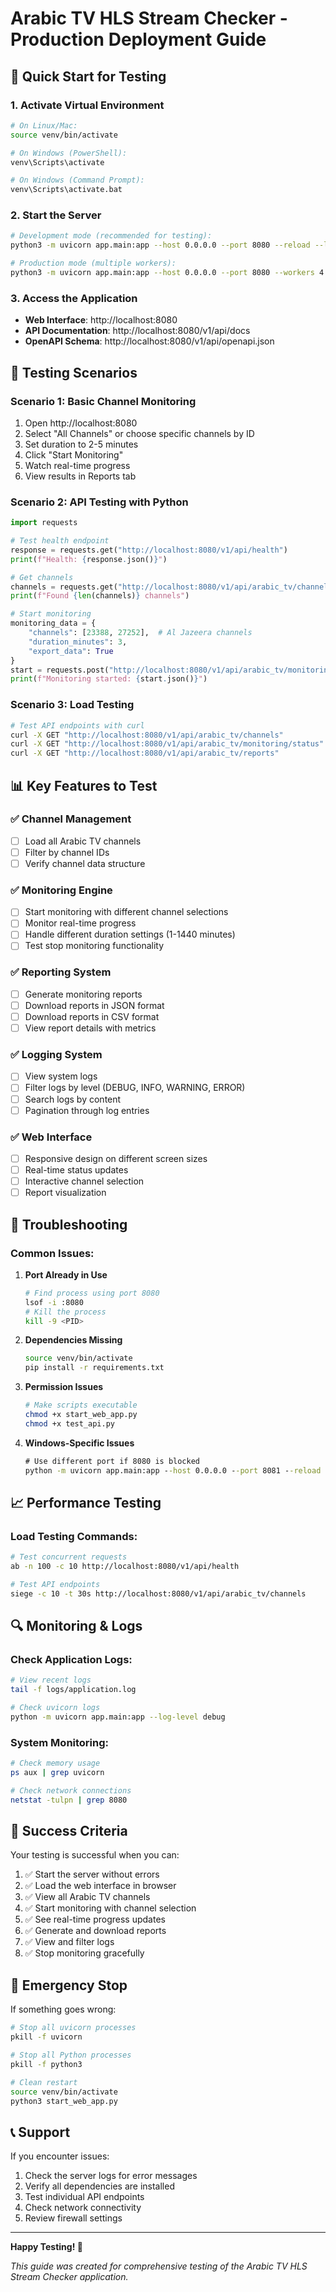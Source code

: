 # Arabic TV HLS Stream Checker - Production Deployment Guide

## 🚀 Quick Start for Testing

### 1. Activate Virtual Environment
```bash
# On Linux/Mac:
source venv/bin/activate

# On Windows (PowerShell):
venv\Scripts\activate

# On Windows (Command Prompt):
venv\Scripts\activate.bat
```

### 2. Start the Server
```bash
# Development mode (recommended for testing):
python3 -m uvicorn app.main:app --host 0.0.0.0 --port 8080 --reload --log-level info

# Production mode (multiple workers):
python3 -m uvicorn app.main:app --host 0.0.0.0 --port 8080 --workers 4 --log-level info
```

### 3. Access the Application
- **Web Interface**: http://localhost:8080
- **API Documentation**: http://localhost:8080/v1/api/docs
- **OpenAPI Schema**: http://localhost:8080/v1/api/openapi.json

## 🧪 Testing Scenarios

### Scenario 1: Basic Channel Monitoring
1. Open http://localhost:8080
2. Select "All Channels" or choose specific channels by ID
3. Set duration to 2-5 minutes
4. Click "Start Monitoring"
5. Watch real-time progress
6. View results in Reports tab

### Scenario 2: API Testing with Python
```python
import requests

# Test health endpoint
response = requests.get("http://localhost:8080/v1/api/health")
print(f"Health: {response.json()}")

# Get channels
channels = requests.get("http://localhost:8080/v1/api/arabic_tv/channels").json()
print(f"Found {len(channels)} channels")

# Start monitoring
monitoring_data = {
    "channels": [23388, 27252],  # Al Jazeera channels
    "duration_minutes": 3,
    "export_data": True
}
start = requests.post("http://localhost:8080/v1/api/arabic_tv/monitoring/start", json=monitoring_data)
print(f"Monitoring started: {start.json()}")
```

### Scenario 3: Load Testing
```bash
# Test API endpoints with curl
curl -X GET "http://localhost:8080/v1/api/arabic_tv/channels"
curl -X GET "http://localhost:8080/v1/api/arabic_tv/monitoring/status"
curl -X GET "http://localhost:8080/v1/api/arabic_tv/reports"
```

## 📊 Key Features to Test

### ✅ Channel Management
- [ ] Load all Arabic TV channels
- [ ] Filter by channel IDs
- [ ] Verify channel data structure

### ✅ Monitoring Engine
- [ ] Start monitoring with different channel selections
- [ ] Monitor real-time progress
- [ ] Handle different duration settings (1-1440 minutes)
- [ ] Test stop monitoring functionality

### ✅ Reporting System
- [ ] Generate monitoring reports
- [ ] Download reports in JSON format
- [ ] Download reports in CSV format
- [ ] View report details with metrics

### ✅ Logging System
- [ ] View system logs
- [ ] Filter logs by level (DEBUG, INFO, WARNING, ERROR)
- [ ] Search logs by content
- [ ] Pagination through log entries

### ✅ Web Interface
- [ ] Responsive design on different screen sizes
- [ ] Real-time status updates
- [ ] Interactive channel selection
- [ ] Report visualization

## 🔧 Troubleshooting

### Common Issues:

1. **Port Already in Use**
   ```bash
   # Find process using port 8080
   lsof -i :8080
   # Kill the process
   kill -9 <PID>
   ```

2. **Dependencies Missing**
   ```bash
   source venv/bin/activate
   pip install -r requirements.txt
   ```

3. **Permission Issues**
   ```bash
   # Make scripts executable
   chmod +x start_web_app.py
   chmod +x test_api.py
   ```

4. **Windows-Specific Issues**
   ```cmd
   # Use different port if 8080 is blocked
   python -m uvicorn app.main:app --host 0.0.0.0 --port 8081 --reload
   ```

## 📈 Performance Testing

### Load Testing Commands:
```bash
# Test concurrent requests
ab -n 100 -c 10 http://localhost:8080/v1/api/health

# Test API endpoints
siege -c 10 -t 30s http://localhost:8080/v1/api/arabic_tv/channels
```

## 🔍 Monitoring & Logs

### Check Application Logs:
```bash
# View recent logs
tail -f logs/application.log

# Check uvicorn logs
python -m uvicorn app.main:app --log-level debug
```

### System Monitoring:
```bash
# Check memory usage
ps aux | grep uvicorn

# Check network connections
netstat -tulpn | grep 8080
```

## 🎯 Success Criteria

Your testing is successful when you can:

1. ✅ Start the server without errors
2. ✅ Load the web interface in browser
3. ✅ View all Arabic TV channels
4. ✅ Start monitoring with channel selection
5. ✅ See real-time progress updates
6. ✅ Generate and download reports
7. ✅ View and filter logs
8. ✅ Stop monitoring gracefully

## 🚨 Emergency Stop

If something goes wrong:

```bash
# Stop all uvicorn processes
pkill -f uvicorn

# Stop all Python processes
pkill -f python3

# Clean restart
source venv/bin/activate
python3 start_web_app.py
```

## 📞 Support

If you encounter issues:

1. Check the server logs for error messages
2. Verify all dependencies are installed
3. Test individual API endpoints
4. Check network connectivity
5. Review firewall settings

---

**Happy Testing! 🎉**

*This guide was created for comprehensive testing of the Arabic TV HLS Stream Checker application.*
